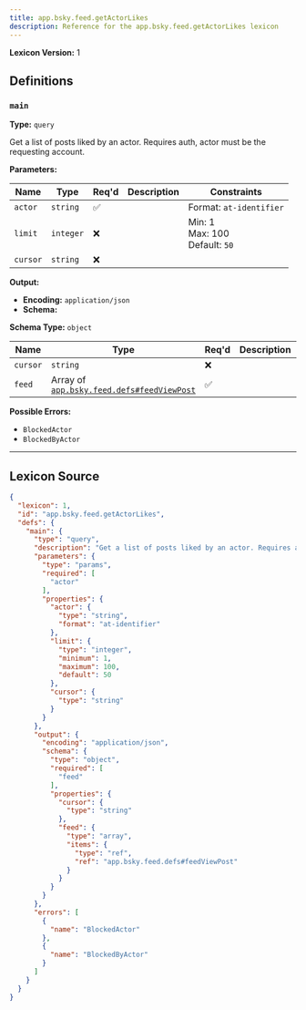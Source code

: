 ```yaml
---
title: app.bsky.feed.getActorLikes
description: Reference for the app.bsky.feed.getActorLikes lexicon
---
```

**Lexicon Version:** 1

## Definitions

<a name="main"></a>
### `main`

**Type:** `query`

Get a list of posts liked by an actor. Requires auth, actor must be the requesting account.

**Parameters:**

| Name | Type | Req'd  | Description | Constraints |
|------|------|----------|-------------|-------------|
| `actor` | `string` | ✅  |  | Format: `at-identifier` |
| `limit` | `integer` | ❌  |  | Min: 1<br/>Max: 100<br/>Default: `50` |
| `cursor` | `string` | ❌  |  |  |
**Output:**

- **Encoding:** `application/json`
- **Schema:**

**Schema Type:** `object`

| Name | Type | Req'd  | Description | Constraints |
|------|------|----------|-------------|-------------|
| `cursor` | `string` | ❌  |  |  |
| `feed` | Array of [`app.bsky.feed.defs#feedViewPost`](/app/bsky/feed/defs#feedViewPost) | ✅  |  |  |
**Possible Errors:**

- `BlockedActor`
- `BlockedByActor`

---

## Lexicon Source
```json
{
  "lexicon": 1,
  "id": "app.bsky.feed.getActorLikes",
  "defs": {
    "main": {
      "type": "query",
      "description": "Get a list of posts liked by an actor. Requires auth, actor must be the requesting account.",
      "parameters": {
        "type": "params",
        "required": [
          "actor"
        ],
        "properties": {
          "actor": {
            "type": "string",
            "format": "at-identifier"
          },
          "limit": {
            "type": "integer",
            "minimum": 1,
            "maximum": 100,
            "default": 50
          },
          "cursor": {
            "type": "string"
          }
        }
      },
      "output": {
        "encoding": "application/json",
        "schema": {
          "type": "object",
          "required": [
            "feed"
          ],
          "properties": {
            "cursor": {
              "type": "string"
            },
            "feed": {
              "type": "array",
              "items": {
                "type": "ref",
                "ref": "app.bsky.feed.defs#feedViewPost"
              }
            }
          }
        }
      },
      "errors": [
        {
          "name": "BlockedActor"
        },
        {
          "name": "BlockedByActor"
        }
      ]
    }
  }
}
```
